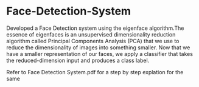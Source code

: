 # Face-Detection-System

Developed a Face Detection system using the eigenface algorithm.The essence of eigenfaces is an unsupervised dimensionality reduction algorithm called Principal Components Analysis (PCA) that we use to reduce the dimensionality of images into something smaller. Now that we have a smaller representation of our faces, we apply a classifier that takes the reduced-dimension input and produces a class label.

Refer to Face Detection System.pdf for a step by step explation for the same
